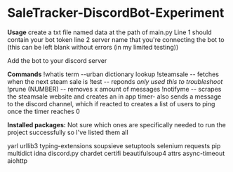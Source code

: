 # SaleTracker-DiscordBot-Experiment

**Usage**
create a txt file named data at the path of main.py
Line 1 should contain your bot token 
line 2 server name that you're connecting the bot to (this can be left blank without errors (in my limited testing))

Add the bot to your discord server

**Commands**
!whatis term --urban dictionary lookup
!steamsale -- fetches when the next steam sale is
!test -- reponds *only used this to troubleshoot*
!prune (NUMBER) -- removes x amount of messages
!notifyme -- scrapes the steamsale website and creates an in app timer- also sends a message to the discord channel, which if reacted to creates a list of users to ping once the timer reaches 0


**Installed packages:** Not sure which ones are specifically needed to run the project successfully so I've listed them all

yarl
urllib3
typing-extensions
soupsieve
setuptools
selenium
requests
pip
multidict
idna
discord.py
chardet
certifi
beautifulsoup4
attrs
async-timeout
aiohttp
